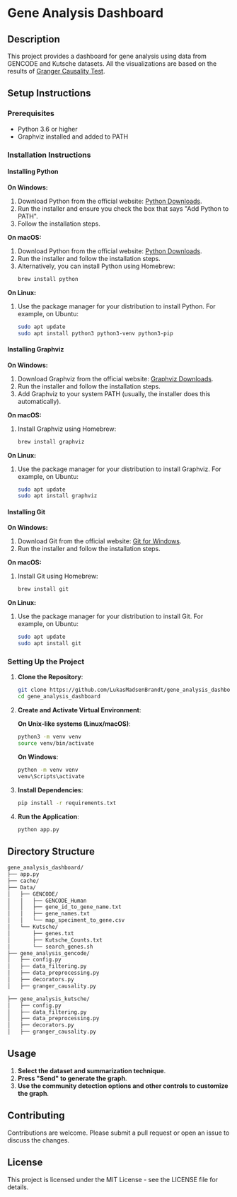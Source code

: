 # Gene Analysis Dashboard

## Description

This project provides a dashboard for gene analysis using data from GENCODE and Kutsche datasets.
All the visualizations are based on the results of [Granger Causality Test](https://en.wikipedia.org/wiki/Granger_causality).

## Setup Instructions

### Prerequisites

- Python 3.6 or higher
- Graphviz installed and added to PATH

### Installation Instructions

#### Installing Python

**On Windows:**

1. Download Python from the official website: [Python Downloads](https://www.python.org/downloads/windows/).
2. Run the installer and ensure you check the box that says "Add Python to PATH".
3. Follow the installation steps.

**On macOS:**

1. Download Python from the official website: [Python Downloads](https://www.python.org/downloads/macos/).
2. Run the installer and follow the installation steps.
3. Alternatively, you can install Python using Homebrew:
    ```sh
    brew install python
    ```

**On Linux:**

1. Use the package manager for your distribution to install Python. For example, on Ubuntu:
    ```sh
    sudo apt update
    sudo apt install python3 python3-venv python3-pip
    ```

#### Installing Graphviz

**On Windows:**

1. Download Graphviz from the official website: [Graphviz Downloads](https://graphviz.org/download/).
2. Run the installer and follow the installation steps.
3. Add Graphviz to your system PATH (usually, the installer does this automatically).

**On macOS:**

1. Install Graphviz using Homebrew:
    ```sh
    brew install graphviz
    ```

**On Linux:**

1. Use the package manager for your distribution to install Graphviz. For example, on Ubuntu:
    ```sh
    sudo apt update
    sudo apt install graphviz
    ```


#### Installing Git

**On Windows:**

1. Download Git from the official website: [Git for Windows](https://gitforwindows.org/).
2. Run the installer and follow the installation steps.

**On macOS:**

1. Install Git using Homebrew:
    ```sh
    brew install git
    ```

**On Linux:**

1. Use the package manager for your distribution to install Git. For example, on Ubuntu:
    ```sh
    sudo apt update
    sudo apt install git
    ```

### Setting Up the Project

1. **Clone the Repository**:
    ```sh
    git clone https://github.com/LukasMadsenBrandt/gene_analysis_dashboard.git
    cd gene_analysis_dashboard
    ```

2. **Create and Activate Virtual Environment**:

    **On Unix-like systems (Linux/macOS)**:
    ```sh
    python3 -m venv venv
    source venv/bin/activate
    ```

    **On Windows**:
    ```cmd
    python -m venv venv
    venv\Scripts\activate
    ```

3. **Install Dependencies**:
    ```sh
    pip install -r requirements.txt
    ```

4. **Run the Application**:
    ```sh
    python app.py
    ```

## Directory Structure
```sh
gene_analysis_dashboard/
├── app.py
├── cache/
├── Data/
│   ├── GENCODE/
│   │   ├── GENCODE_Human
│   │   ├── gene_id_to_gene_name.txt
│   │   ├── gene_names.txt
│   │   └── map_speciment_to_gene.csv
│   └── Kutsche/
│       ├── genes.txt
│       ├── Kutsche_Counts.txt
│       └── search_genes.sh
├── gene_analysis_gencode/
│   ├── config.py
│   ├── data_filtering.py
│   ├── data_preprocessing.py
│   ├── decorators.py
│   ├── granger_causality.py

├── gene_analysis_kutsche/
│   ├── config.py
│   ├── data_filtering.py
│   ├── data_preprocessing.py
│   ├── decorators.py
│   ├── granger_causality.py
```

## Usage

1. **Select the dataset and summarization technique**.
2. **Press "Send" to generate the graph**.
3. **Use the community detection options and other controls to customize the graph**.

## Contributing

Contributions are welcome. Please submit a pull request or open an issue to discuss the changes.

## License

This project is licensed under the MIT License - see the LICENSE file for details.


